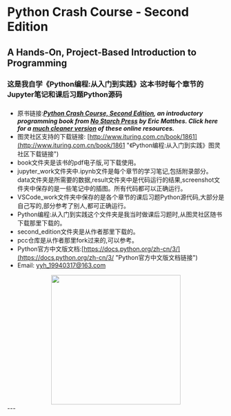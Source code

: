# Python Crash Course - Second Edition
## A Hands-On, Project-Based Introduction to Programming
### 这是我自学《Python编程:从入门到实践》这本书时每个章节的Jupyter笔记和课后习题Python源码
### 
- 原书链接:***[Python Crash Course, Second Edition](http://www.nostarch.com/pythoncrashcourse/), an introductory programming book from [No Starch Press](http://www.nostarch.com) by Eric Matthes. Click here for a [much cleaner version](https://ehmatthes.github.io/pcc_2e/) of these online resources.***
- 图灵社区支持的下载链接: [http://www.ituring.com.cn/book/1861](http://www.ituring.com.cn/book/1861 "《Python编程:从入门到实践》图灵社区下载链接")
- book文件夹是该书的pdf电子版,可下载使用。
- jupyter_work文件夹中.ipynb文件是每个章节的学习笔记,包括附录部分。data文件夹是所需要的数据,result文件夹中是代码运行的结果,screenshot文件夹中保存的是一些笔记中的插图。所有代码都可以正确运行。
- VSCode_work文件夹中保存的是各个章节的课后习题Python源代码,大部分是自己写的,部分参考了别人,都可正确运行。
- Python编程:从入门到实践这个文件夹是我当时做课后习题时,从图灵社区随书下载那里下载的。
- second_edition文件夹是从作者那里下载的。
- pcc仓库是从作者那里fork过来的,可以参考。
- Python官方中文版文档:[https://docs.python.org/zh-cn/3/](https://docs.python.org/zh-cn/3/ "Python官方中文版文档链接")
- Email: yyh_19940317@163.com
<div align=center>
	<img src="https://file.ituring.com.cn/SmallCover/0100fda4486fc72b3548" width="300">
</div>
---